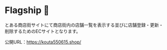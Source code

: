 # Flagship 🚩

とある商店街サイトにて商店街内の店舗一覧を表示する並びに店舗登録・更新・削除するためのECサイトとなります。

公開URL：https://kouta550615.shop/

